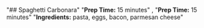 "## Spaghetti Carbonara" 
"**Prep Time:** 15 minutes" ,
"**Prep Time:** 15 minutes" 
"**Ingredients:** pasta, eggs, bacon, parmesan cheese" 
